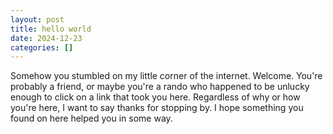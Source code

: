 ```yaml
---
layout: post
title: hello world
date: 2024-12-23
categories: []
---
```

Somehow you stumbled on my little corner of the internet. Welcome. You're probably a friend, or maybe you're a rando who happened to be unlucky enough to click on a link that took you here. Regardless of why or how you're here, I want to say thanks for stopping by. I hope something you found on here helped you in some way.